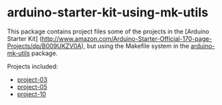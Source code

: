 arduino-starter-kit-using-mk-utils
==================================

This package contains project files some of the projects in the
[Arduino Starter Kit]
(http://www.amazon.com/Arduino-Starter-Official-170-page-Projects/dp/B009UKZV0A),
but using the Makefile system in the
[arduino-mk-utils](https://github.com/bgoodr/arduino-mk-utils)
package.

Projects included:

* [project-03](project-03)
* [project-05](project-05)
* [project-10](project-10)

